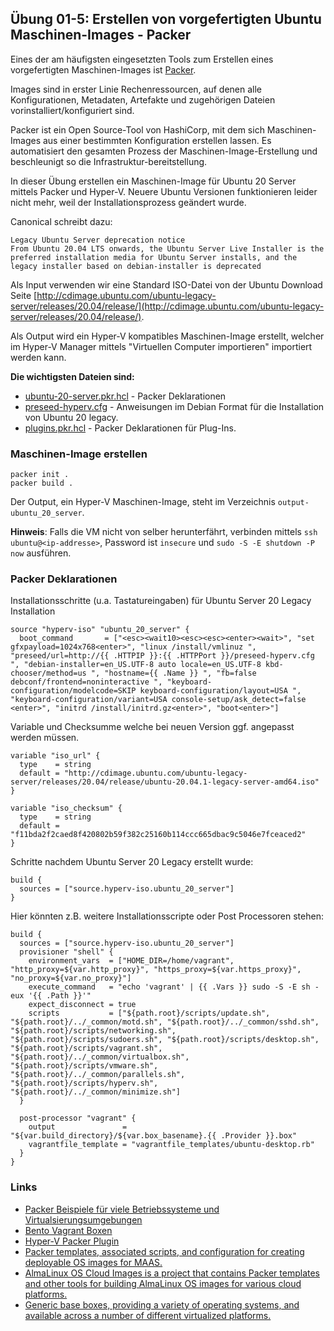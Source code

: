 ## Übung 01-5: Erstellen von vorgefertigten Ubuntu Maschinen-Images - Packer

Eines der am häufigsten eingesetzten Tools zum Erstellen eines vorgefertigten Maschinen-Images ist [Packer](). 

Images sind in erster Linie Rechenressourcen, auf denen alle Konfigurationen, Metadaten, Artefakte und zugehörigen Dateien vorinstalliert/konfiguriert sind. 

Packer ist ein Open Source-Tool von HashiCorp, mit dem sich Maschinen-Images aus einer bestimmten Konfiguration erstellen lassen. Es automatisiert den gesamten Prozess der Maschinen-Image-Erstellung und beschleunigt so die Infrastruktur-bereitstellung. 

In dieser Übung erstellen ein Maschinen-Image für Ubuntu 20 Server mittels Packer und Hyper-V. Neuere Ubuntu Versionen funktionieren leider nicht mehr, weil der Installationsprozess geändert wurde.

Canonical schreibt dazu:

    Legacy Ubuntu Server deprecation notice
    From Ubuntu 20.04 LTS onwards, the Ubuntu Server Live Installer is the preferred installation media for Ubuntu Server installs, and the legacy installer based on debian-installer is deprecated

Als Input verwenden wir eine Standard ISO-Datei von der Ubuntu Download Seite [http://cdimage.ubuntu.com/ubuntu-legacy-server/releases/20.04/release/](http://cdimage.ubuntu.com/ubuntu-legacy-server/releases/20.04/release/).

Als Output wird ein Hyper-V kompatibles Maschinen-Image erstellt, welcher im Hyper-V Manager mittels "Virtuellen Computer importieren" importiert werden kann.

**Die wichtigsten Dateien sind:**
* [ubuntu-20-server.pkr.hcl](ubuntu-20-server.pkr.hcl) - Packer Deklarationen
* [preseed-hyperv.cfg](preseed-hyperv.cfg) - Anweisungen im Debian Format für die Installation von Ubuntu 20 legacy.
* [plugins.pkr.hcl](plugins.pkr.hcl) - Packer Deklarationen für Plug-Ins.

### Maschinen-Image erstellen

    packer init .
    packer build .
    
Der Output, ein Hyper-V Maschinen-Image, steht im Verzeichnis `output-ubuntu_20_server`. 

**Hinweis**: Falls die VM nicht von selber herunterfährt, verbinden mittels `ssh ubuntu@<ip-addresse>`, Password ist `insecure` und `sudo -S -E shutdown -P now` ausführen.

### Packer Deklarationen

Installationsschritte (u.a. Tastatureingaben) für Ubuntu Server 20 Legacy Installation

    source "hyperv-iso" "ubuntu_20_server" {
      boot_command       = ["<esc><wait10><esc><esc><enter><wait>", "set gfxpayload=1024x768<enter>", "linux /install/vmlinuz ", "preseed/url=http://{{ .HTTPIP }}:{{ .HTTPPort }}/preseed-hyperv.cfg ", "debian-installer=en_US.UTF-8 auto locale=en_US.UTF-8 kbd-chooser/method=us ", "hostname={{ .Name }} ", "fb=false debconf/frontend=noninteractive ", "keyboard-configuration/modelcode=SKIP keyboard-configuration/layout=USA ", "keyboard-configuration/variant=USA console-setup/ask_detect=false <enter>", "initrd /install/initrd.gz<enter>", "boot<enter>"]

Variable und Checksumme welche bei neuen Version ggf. angepasst werden müssen.

    variable "iso_url" {
      type    = string
      default = "http://cdimage.ubuntu.com/ubuntu-legacy-server/releases/20.04/release/ubuntu-20.04.1-legacy-server-amd64.iso"
    }      
      
    variable "iso_checksum" {
      type    = string
      default = "f11bda2f2caed8f420802b59f382c25160b114ccc665dbac9c5046e7fceaced2"
    }

Schritte nachdem Ubuntu Server 20 Legacy erstellt wurde:

    build {
      sources = ["source.hyperv-iso.ubuntu_20_server"]
    }
    
Hier könnten z.B. weitere Installationsscripte oder Post Processoren stehen:

    build {
      sources = ["source.hyperv-iso.ubuntu_20_server"]
      provisioner "shell" {
        environment_vars  = ["HOME_DIR=/home/vagrant", "http_proxy=${var.http_proxy}", "https_proxy=${var.https_proxy}", "no_proxy=${var.no_proxy}"]
        execute_command   = "echo 'vagrant' | {{ .Vars }} sudo -S -E sh -eux '{{ .Path }}'"
        expect_disconnect = true
        scripts           = ["${path.root}/scripts/update.sh", "${path.root}/../_common/motd.sh", "${path.root}/../_common/sshd.sh", "${path.root}/scripts/networking.sh", "${path.root}/scripts/sudoers.sh", "${path.root}/scripts/desktop.sh", "${path.root}/scripts/vagrant.sh", "${path.root}/../_common/virtualbox.sh", "${path.root}/scripts/vmware.sh", "${path.root}/../_common/parallels.sh", "${path.root}/scripts/hyperv.sh", "${path.root}/../_common/minimize.sh"]
      }
    
      post-processor "vagrant" {
        output               = "${var.build_directory}/${var.box_basename}.{{ .Provider }}.box"
        vagrantfile_template = "vagrantfile_templates/ubuntu-desktop.rb"
      }
    }    

### Links

* [Packer Beispiele für viele Betriebssysteme und Virtualsierungsumgebungen](https://github.com/chenhan1218/packer-desktop)
* [Bento Vagrant Boxen](https://github.com/chef/bento/tree/main)
* [Hyper-V Packer Plugin](https://developer.hashicorp.com/packer/integrations/hashicorp/hyperv/latest/components/builder/iso)
* [Packer templates, associated scripts, and configuration for creating deployable OS images for MAAS.](https://github.com/canonical/packer-maas/tree/main)
* [AlmaLinux OS Cloud Images is a project that contains Packer templates and other tools for building AlmaLinux OS images for various cloud platforms.](https://github.com/AlmaLinux/cloud-images)
* [Generic base boxes, providing a variety of operating systems, and available across a number of different virtualized platforms.](https://github.com/lavabit/robox/)

